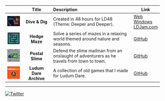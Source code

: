| | Title | Description | Link |
| --- | :---: | :--- | --- |
| <img src="./img/DiveAndDigIcon.png" width="128"> | **Dive & Dig** | Created in 48 hours for LD48 (Theme: Deeper and Deeper). | [Web](https://kennedy0.github.io/web_games/DiveAndDig/index.html) <br /> [Windows](https://github.com/kennedy0/LD48/releases) <br /> [LDJam.com](https://ldjam.com/events/ludum-dare/48/dive-dig)|
| <img src="./img/HedgeMazeIcon.png" width="128"> | **Hedge Maze** | Solve a series of mazes in a relaxing world themed around nature and seasons. | [GitHub](https://github.com/kennedy0/HedgeMaze) |
| <img src="./img/PostalSlimeIcon.png" width="128"> | **Postal Slime** | Defend the slime mailman from an onslaught of adventurers as he travels from town to town. | [GitHub](https://github.com/kennedy0/PostalSlime) |
| <img src="./img/LudumDareIcon.png" width="128"> | **Ludum Dare Archive** | A collection of old games that I made for Ludum Dare. | [GitHub](https://github.com/kennedy0/LudumDareArchive) |

---

[![Twitter](https://img.shields.io/twitter/url/https/twitter.com/andrew_jk.svg?style=social&label=Follow%20%40andrew_jk)](https://twitter.com/andrew_jk)
